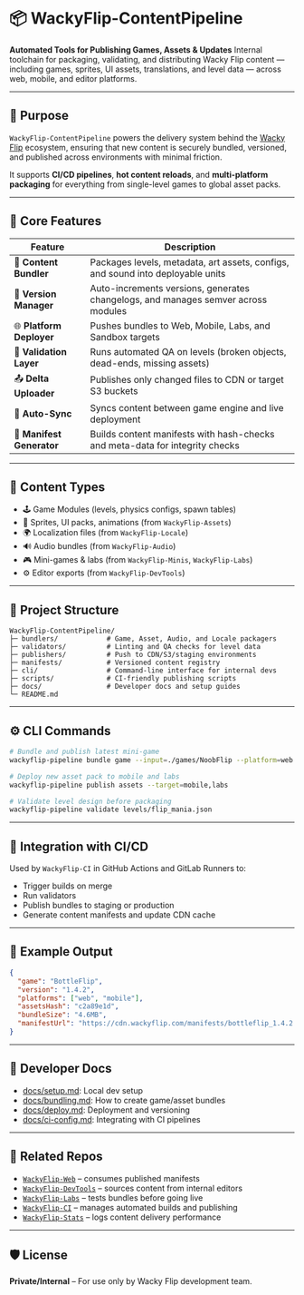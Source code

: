 # 📦 WackyFlip-ContentPipeline

**Automated Tools for Publishing Games, Assets & Updates**
Internal toolchain for packaging, validating, and distributing Wacky Flip content — including games, sprites, UI assets, translations, and level data — across web, mobile, and editor platforms.

---

## 🚀 Purpose

`WackyFlip-ContentPipeline` powers the delivery system behind the [Wacky Flip](https://wackyflip.com) ecosystem, ensuring that new content is securely bundled, versioned, and published across environments with minimal friction.

It supports **CI/CD pipelines**, **hot content reloads**, and **multi-platform packaging** for everything from single-level games to global asset packs.

---

## 🧰 Core Features

| Feature                   | Description                                                                       |
| ------------------------- | --------------------------------------------------------------------------------- |
| 📁 **Content Bundler**    | Packages levels, metadata, art assets, configs, and sound into deployable units   |
| 🔄 **Version Manager**    | Auto-increments versions, generates changelogs, and manages semver across modules |
| 🌐 **Platform Deployer**  | Pushes bundles to Web, Mobile, Labs, and Sandbox targets                          |
| 🧪 **Validation Layer**   | Runs automated QA on levels (broken objects, dead-ends, missing assets)           |
| 📤 **Delta Uploader**     | Publishes only changed files to CDN or target S3 buckets                          |
| 🔄 **Auto-Sync**          | Syncs content between game engine and live deployment                             |
| 📝 **Manifest Generator** | Builds content manifests with hash-checks and meta-data for integrity checks      |

---

## 🧱 Content Types

* 🕹️ Game Modules (levels, physics configs, spawn tables)
* 🎨 Sprites, UI packs, animations (from `WackyFlip-Assets`)
* 🌍 Localization files (from `WackyFlip-Locale`)
* 🔊 Audio bundles (from `WackyFlip-Audio`)
* 🎮 Mini-games & labs (from `WackyFlip-Minis`, `WackyFlip-Labs`)
* ⚙️ Editor exports (from `WackyFlip-DevTools`)

---

## 📂 Project Structure

```
WackyFlip-ContentPipeline/
├─ bundlers/            # Game, Asset, Audio, and Locale packagers
├─ validators/          # Linting and QA checks for level data
├─ publishers/          # Push to CDN/S3/staging environments
├─ manifests/           # Versioned content registry
├─ cli/                 # Command-line interface for internal devs
├─ scripts/             # CI-friendly publishing scripts
├─ docs/                # Developer docs and setup guides
└─ README.md
```

---

## ⚙️ CLI Commands

```bash
# Bundle and publish latest mini-game
wackyflip-pipeline bundle game --input=./games/NoobFlip --platform=web

# Deploy new asset pack to mobile and labs
wackyflip-pipeline publish assets --target=mobile,labs

# Validate level design before packaging
wackyflip-pipeline validate levels/flip_mania.json
```

---

## 🔄 Integration with CI/CD

Used by `WackyFlip-CI` in GitHub Actions and GitLab Runners to:

* Trigger builds on merge
* Run validators
* Publish bundles to staging or production
* Generate content manifests and update CDN cache

---

## 🧪 Example Output

```json
{
  "game": "BottleFlip",
  "version": "1.4.2",
  "platforms": ["web", "mobile"],
  "assetsHash": "c2a89e1d",
  "bundleSize": "4.6MB",
  "manifestUrl": "https://cdn.wackyflip.com/manifests/bottleflip_1.4.2.json"
}
```

---

## 📘 Developer Docs

* [docs/setup.md](docs/setup.md): Local dev setup
* [docs/bundling.md](docs/bundling.md): How to create game/asset bundles
* [docs/deploy.md](docs/deploy.md): Deployment and versioning
* [docs/ci-config.md](docs/ci-config.md): Integrating with CI pipelines

---

## 🧩 Related Repos

* [`WackyFlip-Web`](https://github.com/wackyflipgame/WackyFlip-Web) – consumes published manifests
* [`WackyFlip-DevTools`](https://github.com/wackyflipgame/WackyFlip-DevTools) – sources content from internal editors
* [`WackyFlip-Labs`](https://github.com/wackyflipgame/WackyFlip-Labs) – tests bundles before going live
* [`WackyFlip-CI`](https://github.com/wackyflipgame/WackyFlip-CI) – manages automated builds and publishing
* [`WackyFlip-Stats`](https://github.com/wackyflipgame/WackyFlip-Stats) – logs content delivery performance

---

## 🛡️ License

**Private/Internal** – For use only by Wacky Flip development team.
